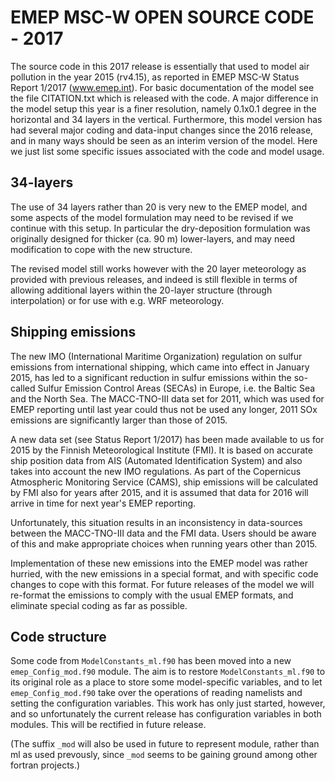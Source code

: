 # EMEP MSC-W OPEN SOURCE CODE - 2017

The source code in this 2017 release is essentially that used to model
air pollution in the year 2015 (rv4.15), as reported in EMEP MSC-W Status
Report 1/2017 (www.emep.int).  For basic documentation of the model see
the file CITATION.txt which is released with the code.  A major difference
in the model setup this year is a finer resolution, namely 0.1x0.1
degree in the horizontal and 34 layers in the vertical.  Furthermore,
this model version has had several major coding and data-input changes
since the 2016 release, and in many ways should be seen as an interim
version of the model. Here we just list some specific issues associated
with the code and model usage.


## 34-layers

The use of 34 layers rather than 20 is very new to the EMEP model,
and some aspects of the model formulation may need to be revised if we
continue with this setup.  In particular the dry-deposition formulation
was originally designed for thicker (ca. 90 m) lower-layers, and may
need modification to cope with the new structure.

The revised model still works however with the 20 layer meteorology as
provided with previous releases, and indeed is still flexible in terms
of allowing additional layers within the 20-layer structure (through
interpolation) or for use with e.g. WRF meteorology.


## Shipping emissions

The new IMO (International Maritime Organization) regulation on sulfur
emissions from international shipping, which came into effect in January
2015, has led to a significant reduction in sulfur emissions within
the so-called Sulfur Emission Control Areas (SECAs) in Europe, i.e. the
Baltic Sea and the North Sea.  The MACC-TNO-III data set for 2011, which
was used for EMEP reporting until last year could thus not be used any
longer, 2011 SOx emissions are significantly larger than those of 2015.

A new data set (see Status Report 1/2017) has been made available to us
for 2015 by the Finnish Meteorological Institute (FMI). It is based on
accurate ship position data from AIS (Automated Identification System)
and also takes into account the new IMO regulations. As part of the
Copernicus Atmospheric Monitoring Service (CAMS), ship emissions will
be calculated by FMI also for years after 2015, and it is assumed that
data for 2016 will arrive in time for next year's EMEP reporting.

Unfortunately, this situation results in an inconsistency in data-sources
between the MACC-TNO-III data and the FMI data. Users should be aware of
this and make appropriate choices when running years other than 2015.

Implementation of these new emissions into the EMEP model was rather
hurried, with the new emissions in a special format, and with specific
code changes to cope with this format. For future releases of the model
we will re-format the emissions to comply with the usual EMEP formats,
and eliminate special coding as far as possible.

## Code structure

Some code from `ModelConstants_ml.f90` has been moved into a new
`emep_Config_mod.f90` module. The aim is to restore `ModelConstants_ml.f90` to
its original role as a place to store some model-specific variables, and
to let `emep_Config_mod.f90` take over the operations of reading namelists
and setting the configuration variables. This work has only just started,
however, and so unfortunately the current release has configuration 
variables in both modules. This will be rectified in future release.

(The suffix `_mod` will also be used in future to represent module, rather
than ml as used prevously, since `_mod` seems to be gaining ground among
other fortran projects.)

